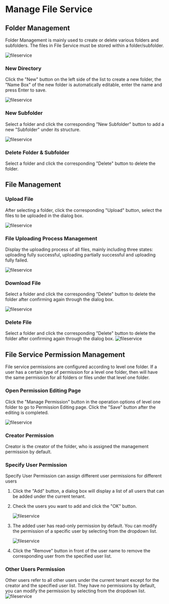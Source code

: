 # Manage File Service

## Folder Management

Folder Management is mainly used to create or delete various folders and subfolders. The files in File Service must be stored within a folder/subfolder.

![fileservice](https://docimages.blob.core.chinacloudapi.cn/images/Console/Datacentor/fileervice1.png)

### New Directory

Click the "New" button on the left side of the list to create a new folder, the "Name Box" of the new folder is automatically editable, enter the name and press Enter to save.

![fileservice](https://docimages.blob.core.chinacloudapi.cn/images/Console/Datacentor/fileservice2.png)

### New Subfolder

Select a folder and click the corresponding "New Subfolder" button to add a new "Subfolder" under its structure.

![fileservice](https://docimages.blob.core.chinacloudapi.cn/images/Console/Datacentor/fileservice3.png)

### Delete Folder \& Subfolder

Select a folder and click the corresponding "Delete" button to delete the folder.

## File Management

### Upload File

After selecting a folder, click the corresponding "Upload" button, select the files to be uploaded in the dialog box.

![fileservice](https://docimages.blob.core.chinacloudapi.cn/images/Console/Datacentor/uploadfile.png)

### File Uploading Process Management

Display the uploading process of all files, mainly including three states: uploading fully successful, uploading partially successful and uploading fully failed.

![fileservice](https://docimages.blob.core.chinacloudapi.cn/images/Console/Datacentor/uploadstatus.png)

### Download File

Select a folder and click the corresponding "Delete" button to delete the folder after confirming again through the dialog box.

![fileservice](https://docimages.blob.core.chinacloudapi.cn/images/Console/Datacentor/downloadfile.png)

### Delete File

Select a folder and click the corresponding "Delete" button to delete the folder after confirming again through the dialog box. ![fileservice](https://docimages.blob.core.chinacloudapi.cn/images/Console/Datacentor/deletefile.png)

## File Service Permission Management

File service permissions are configured according to level one folder. If a user has a certain type of permission for a level one folder, then will have the same permission for all folders or files under that level one folder.

### Open Permission Editing Page

Click the "Manage Permission" button in the operation options of level one folder to go to Permission Editing page. Click the "Save" button after the editing is completed.

![fileservice](https://docimages.blob.core.chinacloudapi.cn/images/Console/Datacentor/fileauthority1.png)

### Creator Permission

Creator is the creator of the folder, who is assigned the management permission by default.

### Specify User Permission

Specify User Permission can assign different user permissions for different users

1. Click the "Add" button, a dialog box will display a list of all users that can be added under the current tenant.

2. Check the users you want to add and click the "OK" button.
   
    ![fileservice](https://docimages.blob.core.chinacloudapi.cn/images/Console/Datacentor/fileauthority2.png)

3. The added user has read-only permission by default. You can modify the permission of a specific user by selecting from the dropdown list.
   
    ![fileservice](https://docimages.blob.core.chinacloudapi.cn/images/Console/Datacentor/fileauthority3.png)

4. Click the "Remove" button in front of the user name to remove the corresponding user from the specified user list.

### Other Users Permission

Other users refer to all other users under the current tenant except for the creator and the specified user list. They have no permissions by default, you can modify the permission by selecting from the dropdown list.
    ![fileservice](https://docimages.blob.core.chinacloudapi.cn/images/Console/Datacentor/fileauthority5.png)